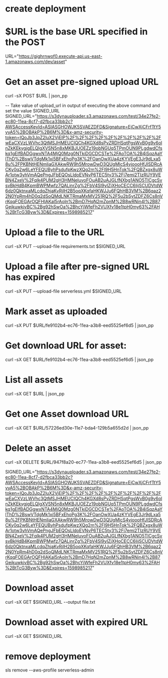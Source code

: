 
# create deployment

# $URL is the base URL specified in the POST 

URL="https://gighrnwof0.execute-api.us-east-1.amazonaws.com/dev/asset"

# Get an asset pre-signed upload URL

curl -sX POST $URL | json_pp

-- Take value of upload_url in output of executing the above command and set the value SIGNED_URL
SIGNED_URL="https://s3dynauploader.s3.amazonaws.com/test/34e27fe2-ec80-11ea-8cf7-d2fbca33bb2c?AWSAccessKeyId=ASIASGHOWJK5SVAEZDFD&Signature=EjCwXjCFrfTtY5vyA5%2BOBAkP%2B6M%3D&x-amz-security-token=IQoJb3JpZ2luX2VjEIP%2F%2F%2F%2F%2F%2F%2F%2F%2F%2FwEaCXVzLWVhc3QtMSJHMEUCIQCh4KGXd8sPvZRDHSqtPgsWvB0g9v6olnZkKEkygjgELQIgXVSN5n8xMKBJUOEZz19obNGUq5TPmOUN9PLgdwdCfskq1gEIfBADGgwxNTA4MjQ0Mzg0NTkiDGCDCSTe%2FAoTOA%2B4iSqzAaYlThD%2BswVTdgMk1xi5BFxEhoPg3K%2FOanOwXUa4zKYVEgE3Jr9dLxa58u%2FPKBNtHENmliaGXAkwRW9h5MrowDwD3QUgMlcS4vjoooHfJISDRcACKy0q2w6LeYFEQUByhPsdufpKwzXQg2m%2Fl9H5HnTok%2FQBZxgx8uWAr1otw3yhVmAQePngJFbEQOsLldoEVNvP6TEC5ty3%2Fj7emi2TIzRUY9VEBN4ZxeV%2FqIk4PUM2gH3HMNeluvoFOuAB2uAJGLfNXbg1ANO5TICgcSvsvBkHdB4KpmBWPMwfz7QALinrZg%2FbV4Sl9yIZjXHoCECC6IijSCUDVtdW6dz0QktnxaMLcdqZhjaKvRjIH2B5oqXKqfaHKWJJu6FQhHB3VM%2B6qaz22N0YpRm4hD0q2dSoQMdLNKTRmaMxMV251RQ%2F5u2bSytZDFZ6Cs8nVrKqqFOEGArOQFHIAKal5rAoln%2BmD7HqN2mZpnM%2B8wRNin4l%2B87GejkuwkivBC%2Bg92hSwOa%2BhcYjWfeFh2VUXfv18e1tpH0my63%2FAH%2BtTcG3Byw%3D&Expires=1598985217" 

# Upload a file to the URL

curl -sX PUT --upload-file requirements.txt $SIGNED_URL

# Upload a file after pre-signed URL has expired

 curl -sX PUT --upload-file serverless.yml $SIGNED_URL

# Mark asset as uploaded

curl -sX PUT $URL/fe9102b4-ec76-11ea-a3b8-eed5525ef6d5 | json_pp

# Get download URL for asset:

curl -sX GET $URL/fe9102b4-ec76-11ea-a3b8-eed5525ef6d5 | json_pp

# List all assets

curl -sX GET $URL | json_pp

# Get one Asset download URL

curl -sX GET $URL/57226ed30e-11e7-bda4-129b5a655d2d | json_pp

# Delete an asset

curl -sX DELETE $URL/947f8a20-ec77-11ea-a3b8-eed5525ef6d5 | json_pp

SIGNED_URL="https://s3dynauploader.s3.amazonaws.com/test/34e27fe2-ec80-11ea-8cf7-d2fbca33bb2c?AWSAccessKeyId=ASIASGHOWJK5SVAEZDFD&Signature=EjCwXjCFrfTtY5vyA5%2BOBAkP%2B6M%3D&x-amz-security-token=IQoJb3JpZ2luX2VjEIP%2F%2F%2F%2F%2F%2F%2F%2F%2F%2FwEaCXVzLWVhc3QtMSJHMEUCIQCh4KGXd8sPvZRDHSqtPgsWvB0g9v6olnZkKEkygjgELQIgXVSN5n8xMKBJUOEZz19obNGUq5TPmOUN9PLgdwdCfskq1gEIfBADGgwxNTA4MjQ0Mzg0NTkiDGCDCSTe%2FAoTOA%2B4iSqzAaYlThD%2BswVTdgMk1xi5BFxEhoPg3K%2FOanOwXUa4zKYVEgE3Jr9dLxa58u%2FPKBNtHENmliaGXAkwRW9h5MrowDwD3QUgMlcS4vjoooHfJISDRcACKy0q2w6LeYFEQUByhPsdufpKwzXQg2m%2Fl9H5HnTok%2FQBZxgx8uWAr1otw3yhVmAQePngJFbEQOsLldoEVNvP6TEC5ty3%2Fj7emi2TIzRUY9VEBN4ZxeV%2FqIk4PUM2gH3HMNeluvoFOuAB2uAJGLfNXbg1ANO5TICgcSvsvBkHdB4KpmBWPMwfz7QALinrZg%2FbV4Sl9yIZjXHoCECC6IijSCUDVtdW6dz0QktnxaMLcdqZhjaKvRjIH2B5oqXKqfaHKWJJu6FQhHB3VM%2B6qaz22N0YpRm4hD0q2dSoQMdLNKTRmaMxMV251RQ%2F5u2bSytZDFZ6Cs8nVrKqqFOEGArOQFHIAKal5rAoln%2BmD7HqN2mZpnM%2B8wRNin4l%2B87GejkuwkivBC%2Bg92hSwOa%2BhcYjWfeFh2VUXfv18e1tpH0my63%2FAH%2BtTcG3Byw%3D&Expires=1598985217" 

# Download asset

curl -sX GET $SIGNED_URL  --output file.txt

# Download asset with expired URL

curl -sX GET $SIGNED_URL

# remove deployment

sls remove  --aws-profile serverless-admin